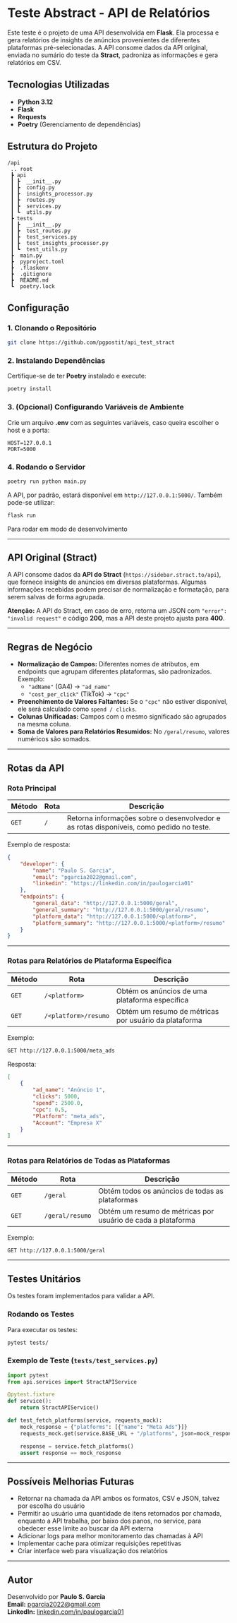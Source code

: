# Teste Abstract - API de Relatórios

Este teste é o projeto de uma API desenvolvida em **Flask**. Ela processa e gera relatórios de insights de anúncios provenientes de diferentes plataformas pré-selecionadas. A API consome dados da API original, enviada no sumário do teste da **Stract**, padroniza as informações e gera relatórios em CSV.

## Tecnologias Utilizadas  

- **Python 3.12**
- **Flask**
- **Requests**
- **Poetry** (Gerenciamento de dependências)

## Estrutura do Projeto  

```
/api
 .. root
 ┣ api
 ┃ ┣  __init__.py
 ┃ ┣  config.py
 ┃ ┣  insights_processor.py
 ┃ ┣  routes.py
 ┃ ┣  services.py
 ┃ ┗  utils.py
 ┣ tests
 ┃ ┣  __init__.py
 ┃ ┣  test_routes.py
 ┃ ┣  test_services.py
 ┃ ┣  test_insights_processor.py
 ┃ ┗  test_utils.py
 ┣  main.py
 ┣  pyproject.toml
 ┣  .flaskenv
 ┣  .gitignore
 ┣  README.md
 ┗  poetry.lock

```

## Configuração  

### 1. Clonando o Repositório  
```sh
git clone https://github.com/pgpostit/api_test_stract
```

### 2. Instalando Dependências  
Certifique-se de ter **Poetry** instalado e execute:  
```sh
poetry install
```

### 3. (Opcional) Configurando Variáveis de Ambiente  
Crie um arquivo **.env** com as seguintes variáveis, caso queira escolher o host e a porta:  
```
HOST=127.0.0.1
PORT=5000
```

### 4. Rodando o Servidor  
```sh
poetry run python main.py
```
A API, por padrão, estará disponível em `http://127.0.0.1:5000/`.
Também pode-se utilizar:
```sh
flask run
```
Para rodar em modo de desenvolvimento

---

## API Original (Stract)  

A API consome dados da **API do Stract** (`https://sidebar.stract.to/api`), que fornece insights de anúncios em diversas plataformas. Algumas informações recebidas podem precisar de normalização e formatação, para serem salvas de forma agrupada.

**Atenção:** A API do Stract, em caso de erro, retorna um JSON com `"error": "invalid request"` e código **200**, mas a API deste projeto ajusta para **400**.

---

## Regras de Negócio  

- **Normalização de Campos:** Diferentes nomes de atributos, em endpoints que agrupam diferentes plataformas, são padronizados. Exemplo:
  - `"adName"` (GA4) → `"ad_name"`
  - `"cost_per_click"` (TikTok) → `"cpc"`
- **Preenchimento de Valores Faltantes:** Se o `"cpc"` não estiver disponível, ele será calculado como `spend / clicks`.
- **Colunas Unificadas:** Campos com o mesmo significado são agrupados na mesma coluna.
- **Soma de Valores para Relatórios Resumidos:** No `/geral/resumo`, valores numéricos são somados.

---

## **Rotas da API**  

### **Rota Principal**  
| Método | Rota | Descrição |
|--------|------|-----------|
| `GET` | `/` | Retorna informações sobre o desenvolvedor e as rotas disponíveis, como pedido no teste. |

Exemplo de resposta:
```json
{
    "developer": {
        "name": "Paulo S. Garcia",
        "email": "pgarcia2022@gmail.com",
        "linkedin": "https://linkedin.com/in/paulogarcia01"
    },
    "endpoints": {
        "general_data": "http://127.0.0.1:5000/geral",
        "general_summary": "http://127.0.0.1:5000/geral/resumo",
        "platform_data": "http://127.0.0.1:5000/<platform>",
        "platform_summary": "http://127.0.0.1:5000/<platform>/resumo"
    }
}
```

---

### **Rotas para Relatórios de Plataforma Específica**  

| Método | Rota | Descrição |
|--------|------|-----------|
| `GET` | `/<platform>` | Obtém os anúncios de uma plataforma específica |
| `GET` | `/<platform>/resumo` | Obtém um resumo de métricas por usuário da plataforma |

Exemplo:
```sh
GET http://127.0.0.1:5000/meta_ads
```
Resposta:
```json
[
    {
        "ad_name": "Anúncio 1",
        "clicks": 5000,
        "spend": 2500.0,
        "cpc": 0.5,
        "Platform": "meta_ads",
        "Account": "Empresa X"
    }
]
```

---

### **Rotas para Relatórios de Todas as Plataformas**  

| Método | Rota | Descrição |
|--------|------|-----------|
| `GET` | `/geral` | Obtém todos os anúncios de todas as plataformas |
| `GET` | `/geral/resumo` | Obtém um resumo de métricas por usuário de cada a plataforma |

Exemplo:
```sh
GET http://127.0.0.1:5000/geral
```

---

## **Testes Unitários**  

Os testes foram implementados para validar a API.  

### **Rodando os Testes**  
Para executar os testes:
```sh
pytest tests/
```

### **Exemplo de Teste** (`tests/test_services.py`)
```python
import pytest
from api.services import StractAPIService

@pytest.fixture
def service():
    return StractAPIService()

def test_fetch_platforms(service, requests_mock):
    mock_response = {"platforms": [{"name": "Meta Ads"}]}
    requests_mock.get(service.BASE_URL + "/platforms", json=mock_response)

    response = service.fetch_platforms()
    assert response == mock_response
```

---

## **Possíveis Melhorias Futuras**
 - Retornar na chamada da API ambos os formatos, CSV e JSON, talvez por escolha do usuário
 - Permitir ao usuário uma quantidade de itens retornados por chamada, enquanto a API trabalha, por baixo dos panos, no service, para obedecer esse limite ao buscar da API externa
 - Adicionar logs para melhor monitoramento das chamadas à API  
 - Implementar cache para otimizar requisições repetitivas  
 - Criar interface web para visualização dos relatórios  

---

## **Autor**  
Desenvolvido por **Paulo S. Garcia**  
 **Email:** pgarcia2022@gmail.com  
 **LinkedIn:** [linkedin.com/in/paulogarcia01](https://linkedin.com/in/paulogarcia01)  
